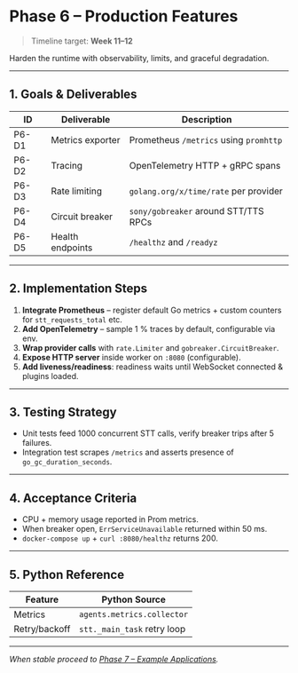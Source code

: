 
# Phase 6 – Production Features

> Timeline target: **Week 11–12**

Harden the runtime with observability, limits, and graceful degradation.

---

## 1. Goals & Deliverables

| ID | Deliverable | Description |
|----|-------------|-------------|
| P6-D1 | Metrics exporter | Prometheus `/metrics` using `promhttp` |
| P6-D2 | Tracing | OpenTelemetry HTTP + gRPC spans |
| P6-D3 | Rate limiting | `golang.org/x/time/rate` per provider |
| P6-D4 | Circuit breaker | `sony/gobreaker` around STT/TTS RPCs |
| P6-D5 | Health endpoints | `/healthz` and `/readyz` |

---

## 2. Implementation Steps

1. **Integrate Prometheus** – register default Go metrics + custom counters for `stt_requests_total` etc.
2. **Add OpenTelemetry** – sample 1 % traces by default, configurable via env.
3. **Wrap provider calls** with `rate.Limiter` and `gobreaker.CircuitBreaker`.
4. **Expose HTTP server** inside worker on `:8080` (configurable).
5. **Add liveness/readiness**: readiness waits until WebSocket connected & plugins loaded.

---

## 3. Testing Strategy

* Unit tests feed 1000 concurrent STT calls, verify breaker trips after 5 failures.
* Integration test scrapes `/metrics` and asserts presence of `go_gc_duration_seconds`.

---

## 4. Acceptance Criteria

* CPU + memory usage reported in Prom metrics.
* When breaker open, `ErrServiceUnavailable` returned within 50 ms.
* `docker-compose up` + `curl :8080/healthz` returns 200.

---

## 5. Python Reference

| Feature | Python Source |
|---------|---------------|
| Metrics | `agents.metrics.collector` |
| Retry/backoff | `stt._main_task` retry loop |

---

_When stable proceed to [Phase 7 – Example Applications](phase-7_example_applications.md)._ 